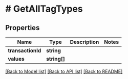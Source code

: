 # # GetAllTagTypes

## Properties

Name | Type | Description | Notes
------------ | ------------- | ------------- | -------------
**transactionId** | **string** |  |
**values** | **string[]** |  |

[[Back to Model list]](../../README.md#models) [[Back to API list]](../../README.md#endpoints) [[Back to README]](../../README.md)
